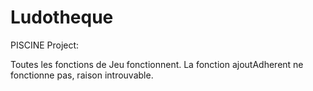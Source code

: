 # Ludotheque
PISCINE Project:

Toutes les fonctions de Jeu fonctionnent.
La fonction ajoutAdherent ne fonctionne pas, raison introuvable.
